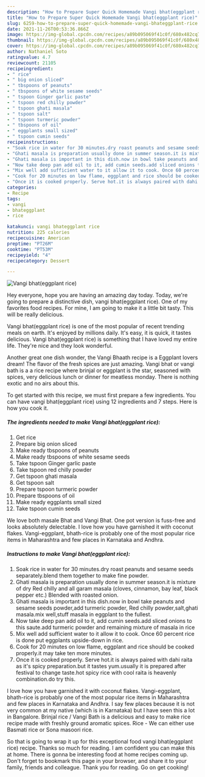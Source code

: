 ```yaml
---
description: "How to Prepare Super Quick Homemade Vangi bhat(eggplant rice)"
title: "How to Prepare Super Quick Homemade Vangi bhat(eggplant rice)"
slug: 6259-how-to-prepare-super-quick-homemade-vangi-bhateggplant-rice
date: 2021-11-26T00:53:36.866Z
image: https://img-global.cpcdn.com/recipes/a89b095069f41c0f/680x482cq70/vangi-bhateggplant-rice-recipe-main-photo.jpg
thumbnail: https://img-global.cpcdn.com/recipes/a89b095069f41c0f/680x482cq70/vangi-bhateggplant-rice-recipe-main-photo.jpg
cover: https://img-global.cpcdn.com/recipes/a89b095069f41c0f/680x482cq70/vangi-bhateggplant-rice-recipe-main-photo.jpg
author: Nathaniel Soto
ratingvalue: 4.7
reviewcount: 21105
recipeingredient:
- " rice"
- " big onion sliced"
- " tbspoons of peanuts"
- " tbspoons of white sesame seeds"
- " tspoon Ginger garlic paste"
- " tspoon red chilly powder"
- " tspoon ghati masala"
- " tspoon salt"
- " tspoon turmeric powder"
- " tbspoons of oil"
- " eggplants small sized"
- " tspoon cumin seeds"
recipeinstructions:
- "Soak rice in water for 30 minutes.dry roast peanuts and sesame seeds separately.blend them together to make fine powder."
- "Ghati masala is preparation usually done in summer season.it is mixture of dry Red chilly and all garam masala (cloves, cinnamon, bay leaf, black pepper etc.) Blended with roasted onion."
- "Ghati masala is important in this dish.now in bowl take peanuts and sesame seeds powder,add turmeric powder, Red chilly powder,salt,ghati masala.mix well,stuff masala in eggplant to the fullest."
- "Now take deep pan add oil to it, add cumin seeds.add sliced onions to this saute.add turmeric powder and remaining mixture of masala in rice"
- "Mix well add sufficient water to it allow it to cook. Once 60 percent rice is done put eggplants upside-down in rice."
- "Cook for 20 minutes on low flame, eggplant and rice should be cooked properly.it may take ten more minutes."
- "Once it is cooked properly. Serve hot.it is always paired with dahi raita as it&#39;s spicy preparation.but it tastes yum.usually it is prepared after festival to change taste.hot spicy rice with cool raita is heavenly combination.do try this."
categories:
- Recipe
tags:
- vangi
- bhateggplant
- rice

katakunci: vangi bhateggplant rice 
nutrition: 225 calories
recipecuisine: American
preptime: "PT26M"
cooktime: "PT53M"
recipeyield: "4"
recipecategory: Dessert

---
```



![Vangi bhat(eggplant rice)](https://img-global.cpcdn.com/recipes/a89b095069f41c0f/680x482cq70/vangi-bhateggplant-rice-recipe-main-photo.jpg)

Hey everyone, hope you are having an amazing day today. Today, we're going to prepare a distinctive dish, vangi bhat(eggplant rice). One of my favorites food recipes. For mine, I am going to make it a little bit tasty. This will be really delicious.

Vangi bhat(eggplant rice) is one of the most popular of recent trending meals on earth. It's enjoyed by millions daily. It's easy, it is quick, it tastes delicious. Vangi bhat(eggplant rice) is something that I have loved my entire life. They're nice and they look wonderful.

Another great one dish wonder, the Vangi Bhaath recipe is a Eggplant lovers dream! The flavor of the fresh spices are just amazing. Vangi bhat or vangi bath is a a rice recipe where brinjal or eggplant is the star, seasoned with spices, very delicious lunch or dinner for meatless monday. There is nothing exotic and no airs about this.


To get started with this recipe, we must first prepare a few ingredients. You can have vangi bhat(eggplant rice) using 12 ingredients and 7 steps. Here is how you cook it.

<!--inarticleads1-->

##### The ingredients needed to make Vangi bhat(eggplant rice):

1. Get  rice
1. Prepare  big onion sliced
1. Make ready  tbspoons of peanuts
1. Make ready  tbspoons of white sesame seeds
1. Take  tspoon Ginger garlic paste
1. Take  tspoon red chilly powder
1. Get  tspoon ghati masala
1. Get  tspoon salt
1. Prepare  tspoon turmeric powder
1. Prepare  tbspoons of oil
1. Make ready  eggplants small sized
1. Take  tspoon cumin seeds


We love both masale Bhat and Vangi Bhat. One pot version is fuss-free and looks absolutely delectable. I love how you have garnished it with coconut flakes. Vangi-eggplant, bhath-rice is probably one of the most popular rice items in Maharashtra and few places in Karnataka and Andhra. 

<!--inarticleads2-->

##### Instructions to make Vangi bhat(eggplant rice):

1. Soak rice in water for 30 minutes.dry roast peanuts and sesame seeds separately.blend them together to make fine powder.
1. Ghati masala is preparation usually done in summer season.it is mixture of dry Red chilly and all garam masala (cloves, cinnamon, bay leaf, black pepper etc.) Blended with roasted onion.
1. Ghati masala is important in this dish.now in bowl take peanuts and sesame seeds powder,add turmeric powder, Red chilly powder,salt,ghati masala.mix well,stuff masala in eggplant to the fullest.
1. Now take deep pan add oil to it, add cumin seeds.add sliced onions to this saute.add turmeric powder and remaining mixture of masala in rice
1. Mix well add sufficient water to it allow it to cook. Once 60 percent rice is done put eggplants upside-down in rice.
1. Cook for 20 minutes on low flame, eggplant and rice should be cooked properly.it may take ten more minutes.
1. Once it is cooked properly. Serve hot.it is always paired with dahi raita as it&#39;s spicy preparation.but it tastes yum.usually it is prepared after festival to change taste.hot spicy rice with cool raita is heavenly combination.do try this.


I love how you have garnished it with coconut flakes. Vangi-eggplant, bhath-rice is probably one of the most popular rice items in Maharashtra and few places in Karnataka and Andhra. I say few places because it is not very common at my native (which is in Karnataka) but I have seen this a lot in Bangalore. Brinjal rice / Vangi Bath is a delicious and easy to make rice recipe made with freshly ground aromatic spices. Rice - We can either use Basmati rice or Sona masoori rice. 

So that is going to wrap it up for this exceptional food vangi bhat(eggplant rice) recipe. Thanks so much for reading. I am confident you can make this at home. There is gonna be interesting food at home recipes coming up. Don't forget to bookmark this page in your browser, and share it to your family, friends and colleague. Thank you for reading. Go on get cooking!
